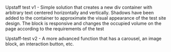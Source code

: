 Upstaff test v1 - Simple solution that creates a new div container with arbitrary text centered horizontally and vertically. Shadows have been added to the container to approximate the visual appearance of the test site design. The block is responsive and changes the occupied volume on the page according to the requirements of the test

Upstaff-test v2 - A more advanced function that has a carousel, an image block, an interaction button, etc. 
